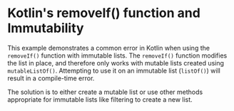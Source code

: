 # Kotlin's removeIf() function and Immutability

This example demonstrates a common error in Kotlin when using the `removeIf()` function with immutable lists. The `removeIf()` function modifies the list in place, and therefore only works with mutable lists created using `mutableListOf()`.  Attempting to use it on an immutable list (`listOf()`) will result in a compile-time error.

The solution is to either create a mutable list or use other methods appropriate for immutable lists like filtering to create a new list.